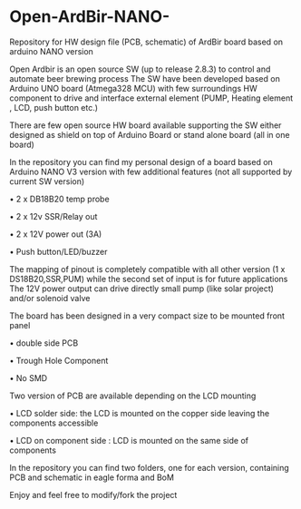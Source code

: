 # Open-ArdBir-NANO-
Repository for HW design file (PCB, schematic)  of ArdBir board based on arduino NANO version

Open Ardbir is an open source SW (up to release 2.8.3) to control and automate beer brewing process
The SW have been developed based on Arduino UNO board (Atmega328 MCU) with few surroundings HW component to drive and interface external element (PUMP, Heating element , LCD, push button etc.)

There are few open source HW board available supporting the SW either designed as  shield on top of Arduino Board or stand alone board (all in one board)

In the repository you can find my personal design of a board based on Arduino NANO V3 version with few additional features (not all supported by current SW version)

•	2 x DB18B20 temp probe

•	2 x 12v SSR/Relay out

•	2 x 12V power out (3A) 

•	Push button/LED/buzzer

The mapping of pinout is completely compatible with all other version (1 x DS18B20,SSR,PUM) while the second set of input is for future applications
The 12V power output can drive directly small pump (like solar project) and/or solenoid valve

The board has been designed in a very compact size to be mounted front panel

•	double side PCB

•	Trough Hole Component

•	No SMD

Two version of PCB are available depending on the LCD mounting


•	LCD solder side: the LCD is mounted on the copper side leaving the components accessible

•	LCD on component side : LCD is mounted on the same side of components 


In the repository you can find two folders, one for each version, containing PCB and schematic in eagle forma and BoM

Enjoy and feel free to modify/fork the project
